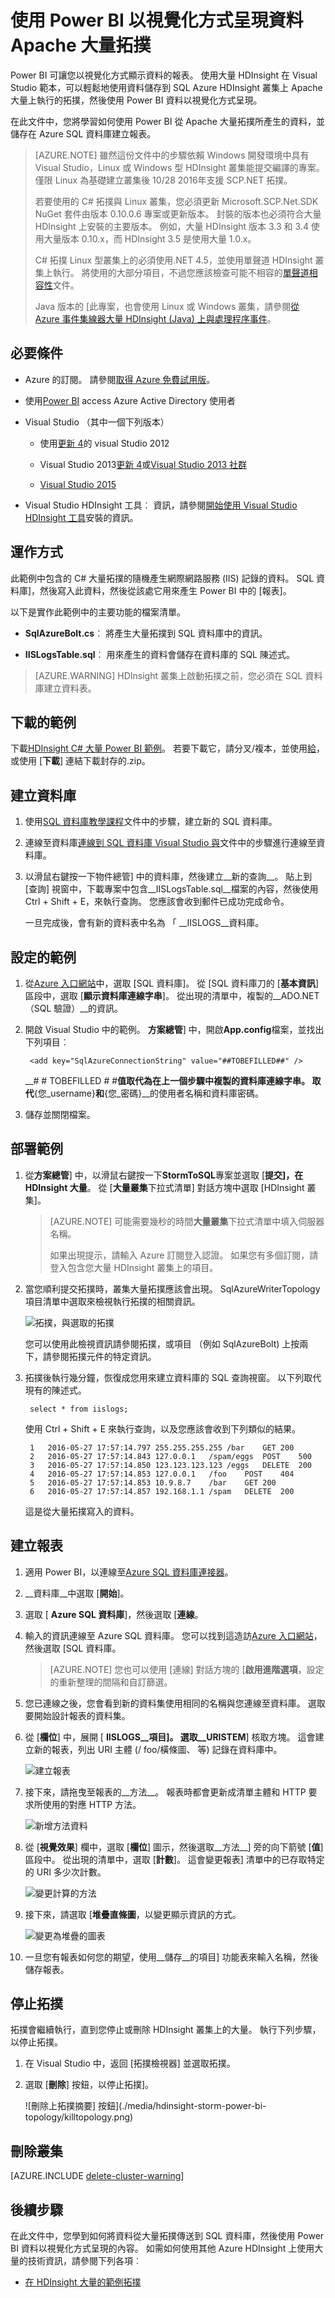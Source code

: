 <properties
 pageTitle="使用 Power BI Apache 大量 |Microsoft Azure"
 description="建立 Power BI 報表使用 Apache 大量中叢集 HDInsight 上執行的 C# 拓撲中的資料。"
 services="hdinsight"
 documentationCenter=""
 authors="Blackmist"
 manager="jhubbard"
 editor="cgronlun"
    tags="azure-portal"/>

<tags
 ms.service="hdinsight"
 ms.devlang="dotnet"
 ms.topic="article"
 ms.tgt_pltfrm="na"
 ms.workload="big-data"
 ms.date="10/27/2016"
 ms.author="larryfr"/>

# <a name="use-power-bi-to-visualize-data-from-an-apache-storm-topology"></a>使用 Power BI 以視覺化方式呈現資料 Apache 大量拓撲

Power BI 可讓您以視覺化方式顯示資料的報表。 使用大量 HDInsight 在 Visual Studio 範本，可以輕鬆地使用資料儲存到 SQL Azure HDInsight 叢集上 Apache 大量上執行的拓撲，然後使用 Power BI 資料以視覺化方式呈現。

在此文件中，您將學習如何使用 Power BI 從 Apache 大量拓撲所產生的資料，並儲存在 Azure SQL 資料庫建立報表。

> [AZURE.NOTE] 雖然這份文件中的步驟依賴 Windows 開發環境中具有 Visual Studio，Linux 或 Windows 型 HDInsight 叢集能提交編譯的專案。 僅限 Linux 為基礎建立叢集後 10/28 2016年支援 SCP.NET 拓撲。
>
> 若要使用的 C# 拓撲與 Linux 叢集，您必須更新 Microsoft.SCP.Net.SDK NuGet 套件由版本 0.10.0.6 專案或更新版本。 封裝的版本也必須符合大量 HDInsight 上安裝的主要版本。 例如，大量 HDInsight 版本 3.3 和 3.4 使用大量版本 0.10.x，而 HDInsight 3.5 是使用大量 1.0.x。
> 
> C# 拓撲 Linux 型叢集上的必須使用.NET 4.5，並使用單聲道 HDInsight 叢集上執行。 將使用的大部分項目，不過您應該檢查可能不相容的[單聲道相容性](http://www.mono-project.com/docs/about-mono/compatibility/)文件。
>
> Java 版本的 [此專案，也會使用 Linux 或 Windows 叢集，請參閱[從 Azure 事件集線器大量 HDInsight (Java) 上與處理程序事件](hdinsight-storm-develop-java-event-hub-topology.md)。

## <a name="prerequisites"></a>必要條件

- Azure 的訂閱。 請參閱[取得 Azure 免費試用版](https://azure.microsoft.com/documentation/videos/get-azure-free-trial-for-testing-hadoop-in-hdinsight/)。

* 使用[Power BI](https://powerbi.com) access Azure Active Directory 使用者

* Visual Studio （其中一個下列版本）

    * 使用[更新 4](http://www.microsoft.com/download/details.aspx?id=39305)的 visual Studio 2012

    * Visual Studio 2013[更新 4](http://www.microsoft.com/download/details.aspx?id=44921)或[Visual Studio 2013 社群](http://go.microsoft.com/fwlink/?linkid=517284&clcid=0x409)

    * [Visual Studio 2015](https://www.visualstudio.com/downloads/download-visual-studio-vs.aspx)

* Visual Studio HDInsight 工具︰ 資訊，請參閱[開始使用 Visual Studio HDInsight 工具](../HDInsight/hdinsight-hadoop-visual-studio-tools-get-started.md)安裝的資訊。

## <a name="how-it-works"></a>運作方式

此範例中包含的 C# 大量拓撲的隨機產生網際網路服務 (IIS) 記錄的資料。 SQL 資料庫]，然後寫入此資料，然後從該處它用來產生 Power BI 中的 [報表]。

以下是實作此範例中的主要功能的檔案清單。

* **SqlAzureBolt.cs**︰ 將產生大量拓撲到 SQL 資料庫中的資訊。

* **IISLogsTable.sql**︰ 用來產生的資料會儲存在資料庫的 SQL 陳述式。

> [AZURE.WARNING] HDInsight 叢集上啟動拓撲之前，您必須在 SQL 資料庫建立資料表。

## <a name="download-the-example"></a>下載的範例

下載[HDInsight C# 大量 Power BI 範例](https://github.com/Azure-Samples/hdinsight-dotnet-storm-powerbi)。 若要下載它，請分叉/複本，並使用[給](http://git-scm.com/)，或使用 [**下載**] 連結下載封存的.zip。

## <a name="create-a-database"></a>建立資料庫

1. 使用[SQL 資料庫教學課程](../sql-database/sql-database-get-started.md)文件中的步驟，建立新的 SQL 資料庫。

2. 連線至資料庫[連線到 SQL 資料庫 Visual Studio 與](../sql-database/sql-database-connect-query.md)文件中的步驟進行連線至資料庫。

4. 以滑鼠右鍵按一下物件總管] 中的資料庫，然後建立__新的查詢__。 貼上到 [查詢] 視窗中，下載專案中包含__IISLogsTable.sql__檔案的內容，然後使用 Ctrl + Shift + E，來執行查詢。 您應該會收到郵件已成功完成命令。

    一旦完成後，會有新的資料表中名為 「 __IISLOGS__資料庫。

## <a name="configure-the-sample"></a>設定的範例

1. 從[Azure 入口網站](https://portal.azure.com)中，選取 [SQL 資料庫]。 從 [SQL 資料庫刀的 [__基本資訊__] 區段中，選取 [__顯示資料庫連線字串__]。 從出現的清單中，複製的__ADO.NET （SQL 驗證）__的資訊。

1. 開啟 Visual Studio 中的範例。 **方案總管**] 中，開啟**App.config**檔案，並找出下列項目︰

        <add key="SqlAzureConnectionString" value="##TOBEFILLED##" />
    
    __# # TOBEFILLED # #__值取代為在上一個步驟中複製的資料庫連線字串。 取代__{您\_username}__和__{您\_密碼}__的使用者名稱和資料庫密碼。

2. 儲存並關閉檔案。

## <a name="deploy-the-sample"></a>部署範例

1. 從**方案總管**] 中，以滑鼠右鍵按一下**StormToSQL**專案並選取 [**提交]，在 HDInsight 大量**。 從 [**大量叢集**下拉式清單] 對話方塊中選取 [HDInsight 叢集]。

    > [AZURE.NOTE] 可能需要幾秒的時間**大量叢集**下拉式清單中填入伺服器名稱。
    >
    > 如果出現提示，請輸入 Azure 訂閱登入認證。 如果您有多個訂閱，請登入包含您大量 HDInsight 叢集上的項目。

2. 當您順利提交拓撲時，叢集大量拓撲應該會出現。 SqlAzureWriterTopology 項目清單中選取來檢視執行拓撲的相關資訊。

    ![拓撲，與選取的拓撲](./media/hdinsight-storm-power-bi-topology/topologyview.png)

    您可以使用此檢視資訊請參閱拓撲，或項目 （例如 SqlAzureBolt) 上按兩下，請參閱拓撲元件的特定資訊。

3. 拓撲後執行幾分鐘，恢復成您用來建立資料庫的 SQL 查詢視窗。 以下列取代現有的陳述式。

        select * from iislogs;
    
    使用 Ctrl + Shift + E 來執行查詢，以及您應該會收到下列類似的結果。
    
        1   2016-05-27 17:57:14.797 255.255.255.255 /bar    GET 200
        2   2016-05-27 17:57:14.843 127.0.0.1   /spam/eggs  POST    500
        3   2016-05-27 17:57:14.850 123.123.123.123 /eggs   DELETE  200
        4   2016-05-27 17:57:14.853 127.0.0.1   /foo    POST    404
        5   2016-05-27 17:57:14.853 10.9.8.7    /bar    GET 200
        6   2016-05-27 17:57:14.857 192.168.1.1 /spam   DELETE  200

    這是從大量拓撲寫入的資料。

## <a name="create-a-report"></a>建立報表

1. 適用 Power BI，以連線至[Azure SQL 資料庫連接器](https://app.powerbi.com/getdata/bigdata/azure-sql-database-with-live-connect)。

2. __資料庫__中選取 [__開始__]。

3. 選取 [ __Azure SQL 資料庫__]，然後選取 [__連線__。

4. 輸入的資訊連線至 Azure SQL 資料庫。 您可以找到這造訪[Azure 入口網站](https://portal.azure.com)，然後選取 [SQL 資料庫。

    > [AZURE.NOTE] 您也可以使用 [連線] 對話方塊的 [__啟用進階選項__，設定的重新整理的間隔和自訂篩選。

5. 您已連線之後，您會看到新的資料集使用相同的名稱與您連線至資料庫。 選取要開始設計報表的資料集。

3. 從 [__欄位__] 中，展開 [ __IISLOGS__項目]。 選取__URISTEM__] 核取方塊。 這會建立新的報表，列出 URI 主體 (/ foo/橫條圖、 等) 記錄在資料庫中。

    ![建立報表](./media/hdinsight-storm-power-bi-topology/createreport.png)

5. 接下來，請拖曳至報表的__方法__。 報表時都會更新成清單主體和 HTTP 要求所使用的對應 HTTP 方法。

    ![新增方法資料](./media/hdinsight-storm-power-bi-topology/uristemandmethod.png)

4. 從 [__視覺效果__] 欄中，選取 [__欄位__] 圖示，然後選取__方法__] 旁的向下箭號 [__值__] 區段中。 從出現的清單中，選取 [__計數__]。 這會變更報表] 清單中的已存取特定的 URI 多少次計數。

    ![變更計算的方法](./media/hdinsight-storm-power-bi-topology/count.png)

6. 接下來，請選取 [__堆疊直條圖__，以變更顯示資訊的方式。

    ![變更為堆疊的圖表](./media/hdinsight-storm-power-bi-topology/stackedcolumn.png)

7. 一旦您有報表如何您的期望，使用__儲存__的項目] 功能表來輸入名稱，然後儲存報表。

## <a name="stop-the-topology"></a>停止拓撲

拓撲會繼續執行，直到您停止或刪除 HDInsight 叢集上的大量。 執行下列步驟，以停止拓撲。

1. 在 Visual Studio 中，返回 [拓撲檢視器] 並選取拓撲。

2. 選取 [**刪除**] 按鈕，以停止拓撲]。

    ![刪除上拓撲摘要] 按鈕](./media/hdinsight-storm-power-bi-topology/killtopology.png)

## <a name="delete-your-cluster"></a>刪除叢集

[AZURE.INCLUDE [delete-cluster-warning](../../includes/hdinsight-delete-cluster-warning.md)]

## <a name="next-steps"></a>後續步驟

在此文件中，您學到如何將資料從大量拓撲傳送到 SQL 資料庫，然後使用 Power BI 資料以視覺化方式呈現的內容。 如需如何使用其他 Azure HDInsight 上使用大量的技術資訊，請參閱下列各項︰

* [在 HDInsight 大量的範例拓撲](hdinsight-storm-example-topology.md)
